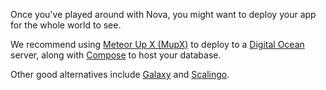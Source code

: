 Once you've played around with Nova, you might want to deploy your app for the whole world to see. 

We recommend using [Meteor Up X (MupX)](https://github.com/arunoda/meteor-up/tree/mupx) to deploy to a [Digital Ocean](http://digitalocean.com) server, along with [Compose](http://compose.io) to host your database. 

Other good alternatives include [Galaxy](http://galaxy.meteor.com/) and [Scalingo](http://scalingo.com).